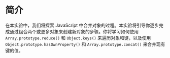 # 简介

在本实验中，我们将探索 JavaScript 中合并对象的过程。本实验将引导你逐步完成通过组合两个或更多对象来创建新对象的步骤。你将学习如何使用 `Array.prototype.reduce()` 和 `Object.keys()` 来遍历对象和键，以及使用 `Object.prototype.hasOwnProperty()` 和 `Array.prototype.concat()` 来合并现有键的值。
